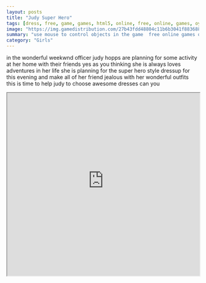 ```yaml
---
layout: posts
title: "Judy Super Hero"
tags: [dress, free, game, games, html5, online, free, online, games, oyna, game, free, games, play, play, games]
image: "https://img.gamedistribution.com/27b43fdd48804c11b6b3041f88368884-512x384.jpeg"
summary: "use mouse to control objects in the game  free online games oyna game free games play play games"
category: "Girls"
---
```


in the wonderful weekwnd officer judy hopps are planning for some activity at her home with their friends yes as you thinking she is always loves adventures in her life she is planning for the super hero style dressup for this evening and make all of her friend jealous with her wonderful outfits this is time to help judy to choose awesome dresses can you

<iframe width="100%" height="480px;" src="https://html5.gamedistribution.com/27b43fdd48804c11b6b3041f88368884/"></iframe>